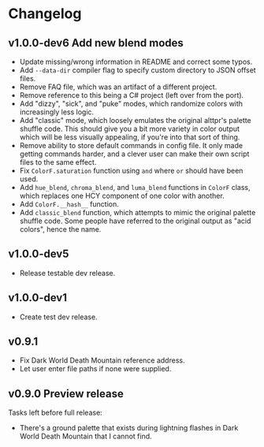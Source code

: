# Changelog

## v1.0.0-dev6 Add new blend modes

* Update missing/wrong information in README and correct some typos.
* Add `--data-dir` compiler flag to specify custom directory to JSON
  offset files.
* Remove FAQ file, which was an artifact of a different project.
* Remove reference to this being a C# project (left over from the port).
* Add "dizzy", "sick", and "puke" modes, which randomize colors with
  increasingly less logic.
* Add "classic" mode, which loosely emulates the original alttpr's
  palette shuffle code. This should give you a bit more variety in
  color output which will be less visually appealing, if you're into
  that sort of thing.
* Remove ability to store default commands in config file. It only made
  getting commands harder, and a clever user can make their own script
  files to the same effect.
* Fix `ColorF.saturation` function using `and` where `or` should have
  been used.
* Add `hue_blend`, `chroma_blend`, and `luma_blend` functions in
  `ColorF` class, which replaces one HCY component of one color with
  another.
* Add `ColorF.__hash__` function.
* Add `classic_blend` function, which attempts to mimic the original
  palette shuffle code. Some people have referred to the original
  output as "acid colors", hence the name.

## v1.0.0-dev5

* Release testable dev release.

## v1.0.0-dev1

* Create test dev release.

## v0.9.1

* Fix Dark World Death Mountain reference address.
* Let user enter file paths if none were supplied.

## v0.9.0 Preview release

Tasks left before full release:

* There's a ground palette that exists during lightning flashes in Dark
  World Death Mountain that I cannot find.
